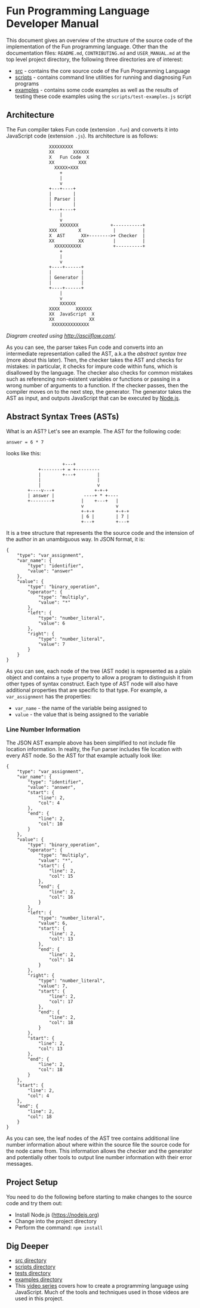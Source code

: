 # Fun Programming Language Developer Manual

This document gives an overview of the structure of the source code of
the implementation of the Fun programming language. Other than the
documentation files: `README.md`, `CONTRIBUTING.md` and `USER_MANUAL.md`
at the top level project directory, the following three directories are of
interest:

* [src](src) - contains the core source code of the Fun Programming Language
* [scripts](scripts) - contains command line utilities for running
and diagnosing Fun programs
* [examples](examples) - contains some code examples as well as the results of testing
these code examples using the `scripts/test-examples.js` script

## Architecture

The Fun compiler takes Fun code (extension `.fun`) and converts it into JavaScript code (extension `.js`). Its architecture is as follows:

```
                XXXXXXXXX
                XX       XXXXXX
                X   Fun Code  X
                XX         XXX
                  XXXXX+XXX
                    +
                    |
                    v
                +---+----+
                |        |
                | Parser |
                |        |
                +---+----+
                    |
                    v
                    XXXXXXX            +-----------+
                XXX        X            |          |
                X  AST      XX+-------->+ Checker  |
                XX         XX           |          |
                  XXXXXXXXXX            +----------+
                    +
                    |
                    v
                +----+------+
                |           |
                | Generator |
                |           |
                +----+------+
                    |
                    v
                    XXXXXX
                XXXX      XXXXXX
                XX  JavaScript  X
                XX             XX
                 XXXXXXXXXXXXXX
```

_Diagram created using http://asciiflow.com/._

As you can see, the parser takes Fun code and converts into an intermediate
representation called the AST, a.k.a the *abstract syntax tree* (more about this
later). Then, the checker takes the AST and checks for mistakes: in particular,
it checks for impure code within funs, which is disallowed by the language. The
checker also checks for common mistakes such as referencing non-existent variables
or functions or passing in a wrong number of arguments to a function. If the
checker passes, then the compiler moves on to the next step, the generator.
The generator takes the AST as input, and outputs JavaScript that can be executed
by [Node.js](https://nodejs.org).

## Abstract Syntax Trees (ASTs)

What is an AST? Let's see an example. The AST for the following
code:

```
answer = 6 * 7
```

looks like this:

```
                     +---+
            +--------+ = +---------
            |        +---+        |
            |                     |
            |                     v
        +----v---+               +-+-+
        | answer |           ----+ * +----
        +--------+          |    +---+   |
                            v            v
                            +-+-+        +-+-+
                            | 6 |        | 7 |
                            +---+        +---+
```

It is a tree structure that represents the the source code and
the intension of the author in an unambiguous way.
In JSON format, it is:

```
{
    "type": "var_assignment",
    "var_name": {
        "type": "identifier",
        "value": "answer"
    },
    "value": {
        "type": "binary_operation",
        "operator": {
            "type": "multiply",
            "value": "*"
        },
        "left": {
            "type": "number_literal",
            "value": 6
        },
        "right": {
            "type": "number_literal",
            "value": 7
        }
    }
}
```

As you can see, each node of the tree (AST node) is represented as a plain
object and contains a `type` property to allow a program to distinguish
it from other types of syntax construct. Each type of AST node
will also have additional properties that are specific to that type.
For example, a `var_assignment` has the properties:

* `var_name` - the name of the variable being assigned to
* `value` - the value that is being assigned to the variable

### Line Number Information

The JSON AST example above has been simplified to not include
file location information.
In reality, the Fun parser includes file location with every
AST node. So the AST for that example actually look like:

```
{
    "type": "var_assignment",
    "var_name": {
        "type": "identifier",
        "value": "answer",
        "start": {
            "line": 2,
            "col": 4
        },
        "end": {
            "line": 2,
            "col": 10
        }
    },
    "value": {
        "type": "binary_operation",
        "operator": {
            "type": "multiply",
            "value": "*",
            "start": {
                "line": 2,
                "col": 15
            },
            "end": {
                "line": 2,
                "col": 16
            }
        },
        "left": {
            "type": "number_literal",
            "value": 6,
            "start": {
                "line": 2,
                "col": 13
            },
            "end": {
                "line": 2,
                "col": 14
            }
        },
        "right": {
            "type": "number_literal",
            "value": 7,
            "start": {
                "line": 2,
                "col": 17
            },
            "end": {
                "line": 2,
                "col": 18
            }
        },
        "start": {
            "line": 2,
            "col": 13
        },
        "end": {
            "line": 2,
            "col": 18
        }
    },
    "start": {
        "line": 2,
        "col": 4
    },
    "end": {
        "line": 2,
        "col": 18
    }
}
```

As you can see, the leaf nodes of the AST tree
contains additional line number information about where within the
source file the source code for the node came from.
This information allows the checker and the generator and potentially
other tools to output line number information with their error messages.

## Project Setup

You need to do the following before starting to make changes to the source code
and try them out:

* Install Node.js (https://nodejs.org)
* Change into the project directory
* Perform the command: `npm install`

## Dig Deeper

* [src directory](src)
* [scripts directory](scripts)
* [tests directory](tests)
* [examples directory](examples)
* This [video series](https://www.youtube.com/playlist?list=PLSq9OFrD2Q3DasoOa54Vm9Mr8CATyTbLF) covers how to create a programming language using JavaScript. Much of the tools and techniques used in those videos are used in this project.
